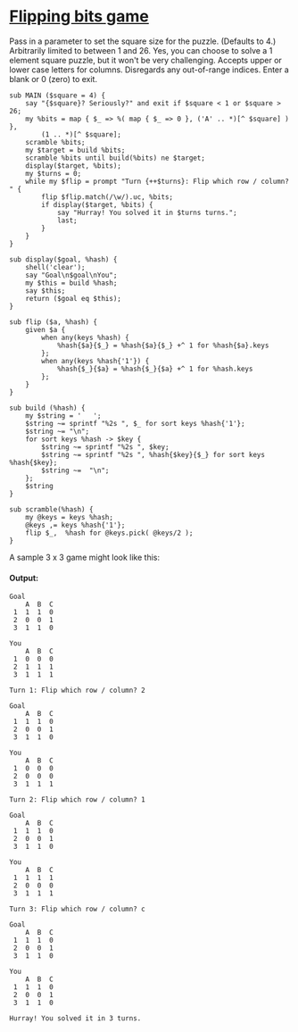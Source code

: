 [1]: http://rosettacode.org/wiki/Flipping_bits_game

# [Flipping bits game][1]

Pass in a parameter to set the square size for the puzzle. (Defaults to 4.) Arbitrarily limited to between 1 and 26. Yes, you can choose to solve a 1 element square puzzle, but it won't be very challenging. Accepts upper or lower case letters for columns. Disregards any out-of-range indices. Enter a blank or 0 (zero) to exit.

```perl6
sub MAIN ($square = 4) {
    say "{$square}? Seriously?" and exit if $square < 1 or $square > 26;
    my %bits = map { $_ => %( map { $_ => 0 }, ('A' .. *)[^ $square] ) },
        (1 .. *)[^ $square];
    scramble %bits;
    my $target = build %bits;
    scramble %bits until build(%bits) ne $target;
    display($target, %bits);
    my $turns = 0;
    while my $flip = prompt "Turn {++$turns}: Flip which row / column? " {
        flip $flip.match(/\w/).uc, %bits;
        if display($target, %bits) {
            say "Hurray! You solved it in $turns turns.";
            last;
        }
    }
}
 
sub display($goal, %hash) {
    shell('clear');
    say "Goal\n$goal\nYou";
    my $this = build %hash;
    say $this;
    return ($goal eq $this);
}
 
sub flip ($a, %hash) {
    given $a {
        when any(keys %hash) {
            %hash{$a}{$_} = %hash{$a}{$_} +^ 1 for %hash{$a}.keys
        };
        when any(keys %hash{'1'}) {
            %hash{$_}{$a} = %hash{$_}{$a} +^ 1 for %hash.keys
        };
    }
}
 
sub build (%hash) {
    my $string = '   ';
    $string ~= sprintf "%2s ", $_ for sort keys %hash{'1'};
    $string ~= "\n";
    for sort keys %hash -> $key {
        $string ~= sprintf "%2s ", $key;
        $string ~= sprintf "%2s ", %hash{$key}{$_} for sort keys %hash{$key};
        $string ~=  "\n";
    };
    $string
}
 
sub scramble(%hash) {
    my @keys = keys %hash;
    @keys ,= keys %hash{'1'};
    flip $_,  %hash for @keys.pick( @keys/2 );
}
```


A sample 3 x 3 game might look like this:


#### Output:
```
Goal
    A  B  C 
 1  1  1  0 
 2  0  0  1 
 3  1  1  0 

You
    A  B  C 
 1  0  0  0 
 2  1  1  1 
 3  1  1  1 

Turn 1: Flip which row / column? 2

Goal
    A  B  C 
 1  1  1  0 
 2  0  0  1 
 3  1  1  0 

You
    A  B  C 
 1  0  0  0 
 2  0  0  0 
 3  1  1  1 

Turn 2: Flip which row / column? 1

Goal
    A  B  C 
 1  1  1  0 
 2  0  0  1 
 3  1  1  0 

You
    A  B  C 
 1  1  1  1 
 2  0  0  0 
 3  1  1  1 

Turn 3: Flip which row / column? c

Goal
    A  B  C 
 1  1  1  0 
 2  0  0  1 
 3  1  1  0 

You
    A  B  C 
 1  1  1  0 
 2  0  0  1 
 3  1  1  0 

Hurray! You solved it in 3 turns.
```